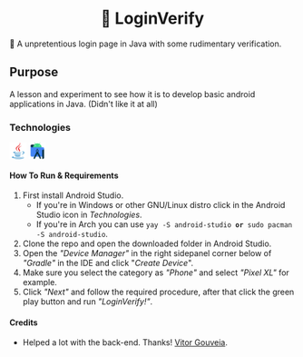 <h1 align="center">📱 LoginVerify</h1>
📱 A unpretentious login page in Java with some rudimentary verification.

<h2>Purpose</h2>
A lesson and experiment to see how it is to develop basic android applications in Java. (Didn't like it at all)

<h3>Technologies</h3>
  <div style="display: inline">
   <a target="_blank" href="https://www.java.com/pt-BR/"><img align="center" alt="Java" height="30" width="30" src="https://raw.githubusercontent.com/devicons/devicon/master/icons/java/java-original.svg"></a>
   <a target="_blank" href="developer.android"><img align="center" alt="Android Studio" height="30" width="30" src="https://raw.githubusercontent.com/devicons/devicon/master/icons/androidstudio/androidstudio-original.svg"></a>
  </div>

<h4>How To Run & Requirements</h4>
  <ol>
    <li>First install Android Studio.
      <ul>
        <li>If you're in Windows or other GNU/Linux distro click in the Android Studio icon in <i>Technologies</i>.</li>
        <li>If you're in Arch you can use <code>yay -S android-studio <strong>or</strong> sudo pacman -S android-studio</code>.</li>
      </ul>
    </li>
    <li>Clone the repo and open the downloaded folder in Android Studio.</li>
    <li>Open the <i>"Device Manager"</i> in the right sidepanel corner below of <i>"Gradle"</i> in the IDE and click "<i>Create Device</i>".</li>
    <li>Make sure you select the category as <i>"Phone"</i> and select <i>"Pixel XL"</i> for example.</li>
    <li>Click <i>"Next"</i> and follow the required procedure, after that click the green play button and run <i>"LoginVerify!"</i>.</li>
  </ol>
<h4>Credits</h4>
  <ul>
    <li>Helped a lot with the back-end. Thanks! <a target="_blank" href="https://github.com/VitorGouveia">Vitor Gouveia</a>.</li>
  </ul>
